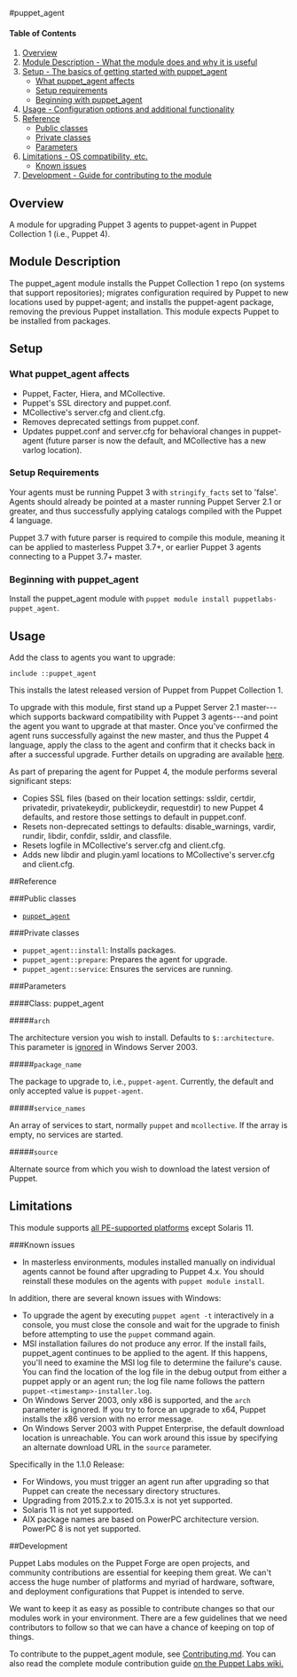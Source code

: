 #puppet_agent

#### Table of Contents

1. [Overview](#overview)
2. [Module Description - What the module does and why it is useful](#module-description)
3. [Setup - The basics of getting started with puppet_agent](#setup)
    * [What puppet_agent affects](#what-puppet_agent-affects)
    * [Setup requirements](#setup-requirements)
    * [Beginning with puppet_agent](#beginning-with-puppet_agent)
4. [Usage - Configuration options and additional functionality](#usage)
5. [Reference](#reference)
    * [Public classes](#public-classes)
    * [Private classes](#private-classes)
    * [Parameters](#parameters)
6. [Limitations - OS compatibility, etc.](#limitations)
    * [Known issues](#known-issues)
7. [Development - Guide for contributing to the module](#development)

## Overview

A module for upgrading Puppet 3 agents to puppet-agent in Puppet Collection 1 (i.e., Puppet 4).

## Module Description

The puppet_agent module installs the Puppet Collection 1 repo (on systems that support repositories); migrates configuration required by Puppet to new locations used by puppet-agent; and installs the puppet-agent package, removing the previous Puppet installation. This module expects Puppet to be installed from packages.

## Setup

### What puppet_agent affects

* Puppet, Facter, Hiera, and MCollective.
* Puppet's SSL directory and puppet.conf.
* MCollective's server.cfg and client.cfg.
* Removes deprecated settings from puppet.conf.
* Updates puppet.conf and server.cfg for behavioral changes in puppet-agent (future parser is now the default, and MCollective has a new varlog location).

### Setup Requirements

Your agents must be running Puppet 3 with `stringify_facts` set to 'false'. Agents should already be pointed at a master running Puppet Server 2.1 or greater, and thus successfully applying catalogs compiled with the Puppet 4 language.

Puppet 3.7 with future parser is required to compile this module, meaning it can be applied to masterless Puppet 3.7+, or earlier Puppet 3 agents connecting to a Puppet 3.7+ master.

### Beginning with puppet_agent

Install the puppet_agent module with `puppet module install puppetlabs-puppet_agent`.

## Usage

Add the class to agents you want to upgrade:

~~~puppet
include ::puppet_agent
~~~

This installs the latest released version of Puppet from Puppet Collection 1.

To upgrade with this module, first stand up a Puppet Server 2.1 master---which supports backward compatibility with Puppet 3 agents---and point the agent you want to upgrade at that master. Once you've confirmed the agent runs successfully against the new master, and thus the Puppet 4 language, apply the class to the agent and confirm that it checks back in after a successful upgrade. Further details on upgrading are available [here](http://docs.puppetlabs.com/puppet/4.2/reference/upgrade_major_pre.html).

As part of preparing the agent for Puppet 4, the module performs several significant steps:
* Copies SSL files (based on their location settings: ssldir, certdir, privatedir, privatekeydir, publickeydir, requestdir) to new Puppet 4 defaults, and restore those settings to default in puppet.conf.
* Resets non-deprecated settings to defaults: disable_warnings, vardir, rundir, libdir, confdir, ssldir, and classfile.
* Resets logfile in MCollective's server.cfg and client.cfg.
* Adds new libdir and plugin.yaml locations to MCollective's server.cfg and client.cfg.

##Reference

###Public classes
* [`puppet_agent`](#class-puppetagent)

###Private classes
* `puppet_agent::install`: Installs packages.
* `puppet_agent::prepare`: Prepares the agent for upgrade.
* `puppet_agent::service`: Ensures the services are running.

###Parameters

####Class: puppet_agent

#####`arch`

The architecture version you wish to install. Defaults to `$::architecture`. This parameter is [ignored](#known-issues) in Windows Server 2003.

#####`package_name`

The package to upgrade to, i.e., `puppet-agent`. Currently, the default and only accepted value is `puppet-agent`.

#####`service_names`

An array of services to start, normally `puppet` and `mcollective`. If the array is empty, no services are started.

#####`source`

Alternate source from which you wish to download the latest version of Puppet.

## Limitations

This module supports [all PE-supported platforms](https://forge.puppetlabs.com/supported#compat-matrix) except Solaris 11.

###Known issues

* In masterless environments, modules installed manually on individual agents cannot be found after upgrading to Puppet 4.x. You should reinstall these modules on the agents with `puppet module install`.

In addition, there are several known issues with Windows:

* To upgrade the agent by executing `puppet agent -t` interactively in a console, you must close the console and wait for the upgrade to finish before attempting to use the `puppet` command again.
* MSI installation failures do not produce any error. If the install fails, puppet_agent continues to be applied to the agent. If this happens, you'll need to examine the MSI log file to determine the failure's cause. You can find the location of the log file in the debug output from either a puppet apply or an agent run; the log file name follows the pattern `puppet-<timestamp>-installer.log`.
* On Windows Server 2003, only x86 is supported, and the `arch` parameter is ignored. If you try to force an upgrade to x64, Puppet installs the x86 version with no error message.
* On Windows Server 2003 with Puppet Enterprise, the default download location is unreachable. You can work around this issue by specifying an alternate download URL in the `source` parameter.
 
Specifically in the 1.1.0 Release:
* For Windows, you must trigger an agent run after upgrading so that Puppet can create the necessary directory structures.
* Upgrading from 2015.2.x to 2015.3.x is not yet supported.
* Solaris 11 is not yet supported.
* AIX package names are based on PowerPC architecture version. PowerPC 8 is not yet supported.

##Development

Puppet Labs modules on the Puppet Forge are open projects, and community contributions are essential for keeping them great. We can't access the huge number of platforms and myriad of hardware, software, and deployment configurations that Puppet is intended to serve.

We want to keep it as easy as possible to contribute changes so that our modules work in your environment. There are a few guidelines that we need contributors to follow so that we can have a chance of keeping on top of things.

To contribute to the puppet_agent module, see [Contributing.md](https://github.com/puppetlabs/puppetlabs-puppet_agent/blob/master/CONTRIBUTING.md). You can also read the complete module contribution guide [on the Puppet Labs wiki.](http://projects.puppetlabs.com/projects/module-site/wiki/Module_contributing)

